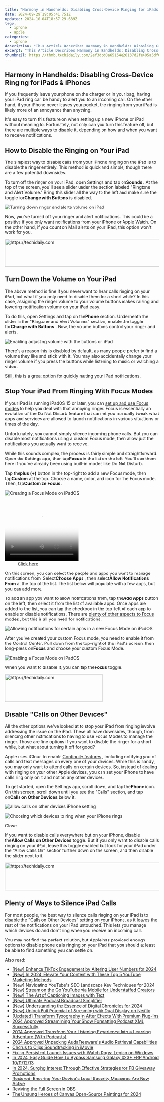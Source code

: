 ```yaml
---
title: "Harmony in Handhelds: Disabling Cross-Device Ringing for iPads & iPhones"
date: 2024-09-29T19:05:41.751Z
updated: 2024-10-04T18:57:29.639Z
tags:
  - iphone
  - apple
categories:
  - iphone
description: "This Article Describes Harmony in Handhelds: Disabling Cross-Device Ringing for iPads & iPhones"
excerpt: "This Article Describes Harmony in Handhelds: Disabling Cross-Device Ringing for iPads & iPhones"
thumbnail: https://thmb.techidaily.com/2ef3dcd0a65154e26137d2fe405a5df0d2493a5332797322ea1d725cb91b8167.jpg
---
```


## Harmony in Handhelds: Disabling Cross-Device Ringing for iPads & iPhones

 If you frequently leave your phone on the charger or in your bag, having your iPad ring can be handy to alert you to an incoming call. On the other hand, if your iPhone never leaves your pocket, the ringing from your iPad is likely more of an annoyance than anything.

 It's easy to turn this feature on when setting up a new iPhone or iPad without meaning to. Fortunately, not only can you turn this feature off, but there are multiple ways to disable it, depending on how and when you want to receive notifications.

## How to Disable the Ringing on Your iPad

 The simplest way to disable calls from your iPhone ringing on the iPad is to disable the ringer entirely. This method is quick and simple, though there are a few potential downsides.

 To turn off the ringer on your iPad, open Settings and tap on**Sounds** . At the top of the screen, you'll see a slider under the section labeled "Ringtone and Alert Volume." Bring this slider all the way to the left and make sure the toggle for**Change with Buttons** is disabled.

![Turning down ringer and alerts volume on iPad](https://static1.makeuseofimages.com/wordpress/wp-content/uploads/2023/02/how-to-stop-ipad-ringing-turn-off-ringer.jpg)

 Now, you've turned off your ringer and alert notifications. This could be a positive if you only want notifications from your iPhone or Apple Watch. On the other hand, if you count on Mail alerts on your iPad, this option won't work for you.

<!-- affiliate ads begin -->
<a href="https://appsumo.8odi.net/c/5597632/2044582/7443" target="_top" id="2044582">
  <img src="//a.impactradius-go.com/display-ad/7443-2044582" border="0" alt="https://techidaily.com" width="728" height="90"/>
</a>
<img height="0" width="0" src="https://appsumo.8odi.net/i/5597632/2044582/7443" style="position:absolute;visibility:hidden;" border="0" />
<!-- affiliate ads end -->

## Turn Down the Volume on Your iPad

 The above method is fine if you never want to hear calls ringing on your iPad, but what if you only need to disable them for a short while? In this case, assigning the ringer volume to your volume buttons makes raising and lowering notification volume on your iPad easy.

 To do this, open Settings and tap on the**Phone** section. Underneath the slider in the "Ringtone and Alert Volumes" section, enable the toggle for**Change with Buttons** . Now, the volume buttons control your ringer and alerts.

![Enabling adjusting volume with the buttons on iPad](https://static1.makeuseofimages.com/wordpress/wp-content/uploads/2023/02/how-to-stop-ipad-ringing-turn-down-volume.jpg)

 There's a reason this is disabled by default, as many people prefer to find a volume they like and stick with it. You may also accidentally change your ringer volume if you press the buttons while listening to music or watching a video.

 Still, this is a great option for quickly muting your iPad notifications.

## Stop Your iPad From Ringing With Focus Modes

 If your iPad is running iPadOS 15 or later, you can [set up and use Focus modes](https://www.makeuseof.com/how-to-use-focus-modes-ipad/) to help you deal with that annoying ringer. Focus is essentially an evolution of the Do Not Disturb feature that can let you manually tweak what apps and services are allowed to launch notifications in various situations or times of the day.

 Unfortunately, you cannot simply silence incoming phone calls. But you can disable most notifications using a custom Focus mode, then allow just the notifications you actually want to receive.

 While this sounds complex, the process is fairly simple and straightforward. Open the Settings app, then tap**Focus** in the list on the left. You'll see them here if you've already been using built-in modes like Do Not Disturb.

 Tap the**plus (+)** button in the top-right to add a new Focus mode, then tap**Custom** at the top. Choose a name, color, and icon for the Focus mode. Then, tap**Customize Focus** .

![Creating a Focus Mode on iPadOS](https://static1.makeuseofimages.com/wordpress/wp-content/uploads/2023/02/how-to-stop-ipad-ringing-create-focus.jpg)

<!-- affiliate ads begin -->
<span id="1912746">
					<video width="240" height="200" style="cursor:pointer"
           poster="//a.impactradius-go.com/display-clicktoplayimage/1912746.png"
           onclick="if(!this.playClicked){this.play();this.setAttribute('controls',true);this.playClicked=true;}">
	   <source src="//a.impactradius-go.com/display-ad/20231-1912746">
	   <img src="//a.impactradius-go.com/display-clicktoplayimage/1912746.png" style="border: none; height: 100%; width: 100%; object-fit: contain">
	</video>
	<div style="width:150px;text-align:center"><a href="javascript:window.open(decodeURIComponent('https%3A%2F%2Fmindmanager.sjv.io%2Fc%2F5597632%2F1912746%2F20231'), '_blank');void(0);">Click here</a></div>
</span>
<img height="0" width="0" src="https://imp.pxf.io/i/5597632/1912746/20231" style="position:absolute;visibility:hidden;" border="0" />
<!-- affiliate ads end -->

 On this screen, you can select the people and apps you want to manage notifications from. Select**Choose Apps** , then select**Allow Notifications From** at the top of the list. The list below will populate with a few apps, but you can add more.

 To add an app you want to allow notifications from, tap the**Add Apps** button on the left, then select it from the list of available apps. Once apps are added to the list, you can tap the checkbox in the top-left of each app to enable or disable notifications. There are [plenty of other aspects to Focus modes](https://www.makeuseof.com/focus-mode-ideas-to-set-up-in-ios/) , but this is all you need for notifications.

![Allowing notifications for certain apps in a new Focus Mode on iPadOS](https://static1.makeuseofimages.com/wordpress/wp-content/uploads/2023/02/how-to-stop-ipad-ringing-allow-notification.jpg)

 After you've created your custom Focus mode, you need to enable it from the Control Center. Pull down from the top-right of the iPad's screen, then long-press on**Focus** and choose your custom Focus Mode. ​​​​​​

![Enabling a Focus Mode on iPadOS](https://static1.makeuseofimages.com/wordpress/wp-content/uploads/2023/02/how-to-stop-ipad-ringing-turn-focus-on.jpg)

 When you want to disable it, you can tap the**Focus** toggle.

<!-- affiliate ads begin -->
<a href="https://aligracehair.sjv.io/c/5597632/2135357/19272" target="_top" id="2135357">
  <img src="//a.impactradius-go.com/display-ad/19272-2135357" border="0" alt="https://techidaily.com" width="320" height="90"/>
</a>
<img height="0" width="0" src="https://aligracehair.sjv.io/i/5597632/2135357/19272" style="position:absolute;visibility:hidden;" border="0" />
<!-- affiliate ads end -->

## Disable "Calls on Other Devices"

 All the other options we've looked at to stop your iPad from ringing involve addressing the issue on the iPad. These all have downsides, though, from silencing other notifications to having to use Focus Modes to manage the ringer. Those are fine options if you want to disable the ringer for a short while, but what about turning it off for good?

 Apple uses iCloud to enable [Continuity features](https://www.makeuseof.com/what-is-apples-continuity-feature/) , including notifying you of calls and text messages on every one of your devices. While this is handy, you may only want to attend calls on certain devices. So, instead of dealing with ringing on your other Apple devices, you can set your iPhone to have calls ring only on it and not on any other devices.

 To get started, open the Settings app, scroll down, and tap the**Phone** icon. On this screen, scroll down until you see the "Calls" section, and tap on**Calls on Other Devices** below it.

![allow calls on other devices iPhone setting](https://static1.makeuseofimages.com/wordpress/wp-content/uploads/2023/02/allow-calls-on-other-devices-iphone-setting.jpg)

![Choosing which devices to ring when your iPhone rings](https://static1.makeuseofimages.com/wordpress/wp-content/uploads/2023/02/how-to-stop-ipad-ringing-iphone-calls-on-other-devices-custom.jpg)

Close

 If you want to disable calls everywhere but on your iPhone, disable the**Allow Calls on Other Devices** toggle. But if you only want to disable calls ringing on your iPad, leave this toggle enabled but look for your iPad under the "Allow Calls On" section further down on the screen, and then disable the slider next to it.

<!-- affiliate ads begin -->
<a href="https://unicoeye.pxf.io/c/5597632/2134489/18498" target="_top" id="2134489">
  <img src="//a.impactradius-go.com/display-ad/18498-2134489" border="0" alt="https://techidaily.com" width="728" height="90"/>
</a>
<img height="0" width="0" src="https://unicoeye.pxf.io/i/5597632/2134489/18498" style="position:absolute;visibility:hidden;" border="0" />
<!-- affiliate ads end -->

## Plenty of Ways to Silence iPad Calls

 For most people, the best way to silence calls ringing on your iPad is to disable the "Calls on Other Devices" setting on your iPhone, as it leaves the rest of the notifications on your iPad untouched. This lets you manage which devices do and don't ring when you receive an incoming call.

 You may not find the perfect solution, but Apple has provided enough options to disable phone calls ringing on your iPad that you should at least be able to find something you can settle on.

<ins class="adsbygoogle"
     style="display:block"
     data-ad-format="autorelaxed"
     data-ad-client="ca-pub-7571918770474297"
     data-ad-slot="1223367746"></ins>

<ins class="adsbygoogle"
     style="display:block"
     data-ad-client="ca-pub-7571918770474297"
     data-ad-slot="8358498916"
     data-ad-format="auto"
     data-full-width-responsive="true"></ins>

<span class="atpl-alsoreadstyle">Also read:</span>
<div><ul>
<li><a href="https://vp-tips.techidaily.com/new-enhance-tiktok-engagement-by-altering-user-numbers-for-2024/"><u>[New] Enhance TikTok Engagement by Altering User Numbers for 2024</u></a></li>
<li><a href="https://youtube-zero.techidaily.com/n-2024-elevate-your-content-with-these-top-5-youtube-marketing-methods/"><u>[New] In 2024, Elevate Your Content with These Top 5 YouTube Marketing Methods</u></a></li>
<li><a href="https://youtube-zero.techidaily.com/avigating-youtubes-seo-landscape-key-techniques-for-2024/"><u>[New] Navigating YouTube's SEO Landscape Key Techniques for 2024</u></a></li>
<li><a href="https://some-skills.techidaily.com/new-stream-on-the-go-youtube-via-mobile-for-understaffed-creators/"><u>[New] Stream on the Go YouTube via Mobile for Understaffed Creators</u></a></li>
<li><a href="https://some-skills.techidaily.com/new-the-art-of-captioning-images-with-text/"><u>[New] The Art of Captioning Images with Text</u></a></li>
<li><a href="https://some-skills.techidaily.com/new-ultimate-podcast-broadcast-simplifier/"><u>[New] Ultimate Podcast Broadcast Simplifier</u></a></li>
<li><a href="https://article-tips.techidaily.com/new-understanding-the-essence-of-digital-chronicles-for-2024/"><u>[New] Understanding the Essence of Digital Chronicles for 2024</u></a></li>
<li><a href="https://some-skills.techidaily.com/new-unlock-full-potential-of-streaming-with-dual-display-on-netflix/"><u>[New] Unlock Full Potential of Streaming with Dual Display on Netflix</u></a></li>
<li><a href="https://some-skills.techidaily.com/updated-transform-typography-in-after-effects-with-premium-plug-ins/"><u>[Updated] Transform Typography in After Effects With Premium Plug-Ins</u></a></li>
<li><a href="https://some-skills.techidaily.com/2024-approved-streamlining-your-show-formatting-podcast-xml-successfully/"><u>2024 Approved Streamlining Your Show Formatting Podcast XML Successfully</u></a></li>
<li><a href="https://some-skills.techidaily.com/2024-approved-transform-your-listening-experience-into-a-learning-adventure-with-podcasts/"><u>2024 Approved Transform Your Listening Experience Into a Learning Adventure (With Podcasts)</u></a></li>
<li><a href="https://some-guidance.techidaily.com/2024-approved-unpacking-audafreewares-audio-retrieval-capabilities/"><u>2024 Approved Unpacking AudaFreeware's Audio Retrieval Capabilities</u></a></li>
<li><a href="https://extra-information.techidaily.com/chorus-to-clips-soundtracking-in-imovie/"><u>Chorus to Clips Soundtracking in iMovie</u></a></li>
<li><a href="https://win-answers.techidaily.com/fixing-persistent-launch-issues-with-watch-dogs-legion-on-windows/"><u>Fixing Persistent Launch Issues with Watch Dogs: Legion on Windows</u></a></li>
<li><a href="https://android-frp.techidaily.com/in-2024-easy-guide-how-to-bypass-samsung-galaxy-s23plus-frp-android-10111213-by-drfone-android/"><u>In 2024, Easy Guide How To Bypass Samsung Galaxy S23+ FRP Android 10/11/12/13</u></a></li>
<li><a href="https://some-skills.techidaily.com/in-2024-surging-interest-through-effective-strategies-for-fb-giveaway-promotions/"><u>In 2024, Surging Interest Through Effective Strategies for FB Giveaway Promotions</u></a></li>
<li><a href="https://win-howtos.techidaily.com/restored-ensuring-your-devices-local-security-measures-are-now-active/"><u>Restored: Ensuring Your Device's Local Security Measures Are Now Active</u></a></li>
<li><a href="https://screen-recording.techidaily.com/reviving-the-full-screen-in-obs/"><u>Reviving the Full Screen in OBS</u></a></li>
<li><a href="https://some-skills.techidaily.com/the-unsung-heroes-of-canvas-open-source-paintings-for-2024/"><u>The Unsung Heroes of Canvas Open-Source Paintings for 2024</u></a></li>
</ul></div>

